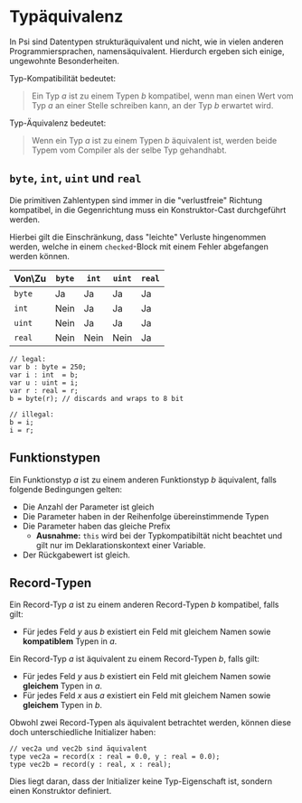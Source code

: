 # Typäquivalenz

In Psi sind Datentypen strukturäquivalent und nicht, wie in vielen anderen Programmiersprachen, namensäquivalent. Hierdurch ergeben sich einige,
ungewohnte Besonderheiten.

Typ-Kompatibilität bedeutet:
> Ein Typ *a* ist zu einem Typen *b* kompatibel, wenn man einen Wert vom Typ *a* an einer Stelle schreiben kann, an der Typ *b* erwartet wird.

Typ-Äquivalenz bedeutet:
> Wenn ein Typ *a* ist zu einem Typen *b* äquivalent ist, werden beide Typem vom Compiler als der selbe Typ gehandhabt.

## `byte`, `int`, `uint` und `real`
Die primitiven Zahlentypen sind immer in die "verlustfreie" Richtung kompatibel, in die Gegenrichtung muss ein Konstruktor-Cast durchgeführt werden.

Hierbei gilt die Einschränkung, dass "leichte" Verluste hingenommen werden, welche in einem `checked`-Block mit einem Fehler abgefangen werden können.

| Von\Zu | `byte` | `int`  | `uint` | `real` |
|--------|--------|--------|--------|--------|
| `byte` |   Ja   |   Ja   |   Ja   |   Ja   |
| `int`  |  Nein  |   Ja   |   Ja   |   Ja   |
| `uint` |  Nein  |   Ja   |   Ja   |   Ja   |
| `real` |  Nein  |  Nein  |  Nein  |   Ja   |

```psi
// legal:
var b : byte = 250;
var i : int  = b;
var u : uint = i;
var r : real = r;
b = byte(r); // discards and wraps to 8 bit

// illegal:
b = i;
i = r;
```

## Funktionstypen
Ein Funktionstyp *a* ist zu einem anderen Funktionstyp *b* äquivalent, falls folgende Bedingungen gelten:
- Die Anzahl der Parameter ist gleich
- Die Parameter haben in der Reihenfolge übereinstimmende Typen
- Die Parameter haben das gleiche Prefix
    - **Ausnahme:** `this` wird bei der Typkompatibiltät nicht beachtet und gilt nur im Deklarationskontext einer Variable.
- Der Rückgabewert ist gleich.

## Record-Typen
Ein Record-Typ *a* ist zu einem anderen Record-Typen *b* kompatibel, falls gilt:
- Für jedes Feld *y* aus *b* existiert ein Feld mit gleichem Namen sowie __kompatiblem__ Typen in *a*.

Ein Record-Typ *a* ist äquivalent zu einem Record-Typen *b*, falls gilt:
- Für jedes Feld *y* aus *b* existiert ein Feld mit gleichem Namen sowie __gleichem__ Typen in *a*.
- Für jedes Feld *x* aus *a* existiert ein Feld mit gleichem Namen sowie __gleichem__ Typen in *b*.

Obwohl zwei Record-Typen als äquivalent betrachtet werden, können diese doch unterschiedliche Initializer haben:
```psi
// vec2a und vec2b sind äquivalent
type vec2a = record(x : real = 0.0, y : real = 0.0);
type vec2b = record(y : real, x : real);
```

Dies liegt daran, dass der Initializer keine Typ-Eigenschaft ist, sondern einen Konstruktor definiert.